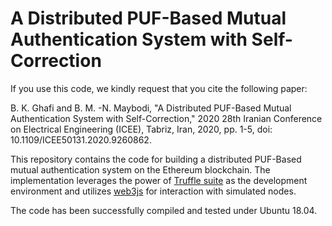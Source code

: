 # A Distributed PUF-Based Mutual Authentication System with Self-Correction

If you use this code, we kindly request that you cite the following paper:

B. K. Ghafi and B. M. -N. Maybodi, "A Distributed PUF-Based Mutual Authentication System with Self-Correction," 2020 28th Iranian Conference on Electrical Engineering (ICEE), Tabriz, Iran, 2020, pp. 1-5, doi: 10.1109/ICEE50131.2020.9260862.

This repository contains the code for building a distributed PUF-Based mutual authentication system on the Ethereum blockchain. The implementation leverages the power of [Truffle suite](https://trufflesuite.com/) as the development environment and utilizes [web3js](https://web3js.readthedocs.io/en/v1.10.0/) for interaction with simulated nodes.

The code has been successfully compiled and tested under Ubuntu 18.04.
